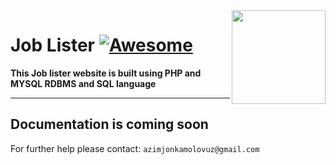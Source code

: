 <img src="https://github.com/mynameisone/Ecom/blob/master/images/Phoenix.png?raw=true" align="right" height="150"/>

# Job Lister [![Awesome](https://cdn.rawgit.com/sindresorhus/awesome/d7305f38d29fed78fa85652e3a63e154dd8e8829/media/badge.svg)](https://github.com/sindresorhus/awesome#readme)

**This Job lister website is built using PHP and MYSQL RDBMS and SQL language**

---

## Documentation is coming soon

For further help please contact: `azimjonkamolovuz@gmail.com` 
